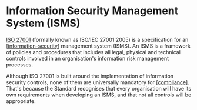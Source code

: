 # Information Security Management System (ISMS)

[ISO 27001](https://en.wikipedia.org/wiki/ISO/IEC_27001) (formally known as ISO/IEC 27001:2005) is a specification for an [[information-security]] management system (ISMS). An ISMS is a framework of policies and procedures that includes all legal, physical and technical controls involved in an organisation's information risk management processes.

Although ISO 27001 is built around the implementation of information security controls, none of them are universally mandatory for [[compliance]]. That's because the Standard recognises that every organisation will have its own requirements when developing an ISMS, and that not all controls will be appropriate.

[//begin]: # "Autogenerated link references for markdown compatibility"
[information-security]: ../information-security "Information Security (Infosec)"
[compliance]: compliance "Compliance"
[//end]: # "Autogenerated link references"
